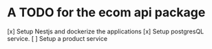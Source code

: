 # A TODO for the ecom api package 
[x] Setup Nestjs and dockerize the applications 
[x] Setup postgresQL service. 
[ ] Setup a product service 
